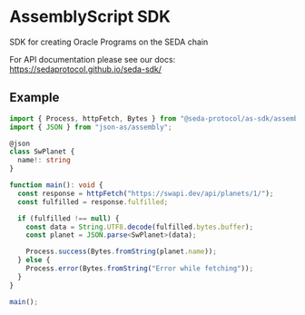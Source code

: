 # AssemblyScript SDK

SDK for creating Oracle Programs on the SEDA chain

For API documentation please see our docs: https://sedaprotocol.github.io/seda-sdk/

## Example

```ts
import { Process, httpFetch, Bytes } from "@seda-protocol/as-sdk/assembly";
import { JSON } from "json-as/assembly";

@json
class SwPlanet {
  name!: string
}

function main(): void {
  const response = httpFetch("https://swapi.dev/api/planets/1/");
  const fulfilled = response.fulfilled;

  if (fulfilled !== null) {
    const data = String.UTF8.decode(fulfilled.bytes.buffer);
    const planet = JSON.parse<SwPlanet>(data);

    Process.success(Bytes.fromString(planet.name));
  } else {
    Process.error(Bytes.fromString("Error while fetching"));
  }
}

main();
```

